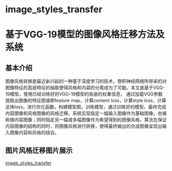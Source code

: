 # image_styles_transfer
# 基于VGG-19模型的图像风格迁移方法及系统
## 基本介绍
   图像风格转换是最近新兴起的一种基于深度学习的技术，卷积神经网络所带来的对图像特征的高层特征的抽取使得风格和内容的分离成为了可能。本文是基于VGG-19模型，使用已经训练好的VGG-19模型的各层的权重信息， 通过加载VGG参数提取出图像的特征图谱即feature map，计算content loss，计算style loss，计算总体loss，进行优化函数，构建模型图，训练模型，通过训练好的模型，最终完成内容图像和风格图像的风格迁移。系统实现指定一幅输入图像作为基础图像，也被称做内容图像；同时指定另一幅或多幅图像作为希望得到的图像风格，算法在保证内容图像的结构的同时，将图像风格进行转换，使得最终输出的合成图像呈现出输入图像内容和风格的结合。

## 图片风格迁移图片展示
[image_styles_transfer](https://qiuleiya.github.io/image_styles_transfer/main.html)
